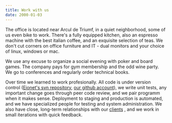 ```yaml
---
title: Work with us
date: 2000-01-03
---
```


<!--
[float slideshow]
-->

The office is located near Arcul de Triumf, in a quiet neighborhood,
some of us even bike to work. There's a fully equipped kitchen, also an
espresso machine with the best italian coffee, and an exquisite
selection of teas. We don't cut corners on office furniture and IT -
dual monitors and your choice of linux, windows or mac.

We use any excuse to organize a social evening with poker and board
games. The company pays for gym membership and the odd wine party. We go
to conferences and regularly order technical books.

<!-- JOB LISTING -->

Over time we learned to work profesionally. All code is under version
control ([Eionet's svn repository][eionet_svn], [our github
account][edw_github]), we write unit tests, any important change goes
through peer code review, and we pair programm when it makes sense.
Deployment to staging and production is automated, and we have
specialized people for testing and system administration. We also have
close, long-term relationships with our [clients][] , and we work in
small iterations with quick feedback.

[eionet_svn]: http://svn.eionet.europa.eu/projects/Naaya/browser
[edw_github]: https://github.com/eaudeweb
[clients]: /#we-work-for
